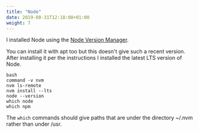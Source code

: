 ```yaml
---
title: "Node"
date: 2019-08-31T12:18:08+01:00
weight: 7
---
```


I installed Node using the [Node Version Manager](https://github.com/nvm-sh/nvm).

You can install it with apt too but this doesn't give such a recent version.
After installing it per the instructions I installed the latest LTS version of Node.

```
bash
command -v nvm
nvm ls-remote
nvm install --lts
node --version
which node
which npm
```

The ```which``` commands should give paths that are under the directory ~/.nvm rather than under /usr.